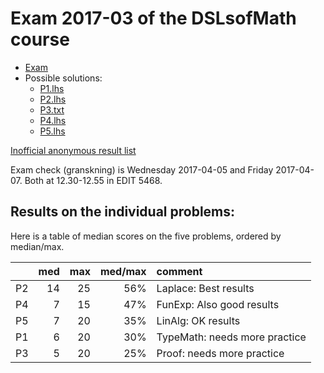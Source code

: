 # Exam 2017-03 of the DSLsofMath course

* [Exam](Exam-2017-03.pdf)
* Possible solutions:
    * [P1.lhs](P1.lhs)
	* [P2.lhs](P2.lhs)
	* [P3.txt](P3.txt)
	* [P4.lhs](P4.lhs)
	* [P5.lhs](P5.lhs)


[Inofficial anonymous result list](anon_results.md)

Exam check (granskning) is Wednesday 2017-04-05 and Friday 2017-04-07.
Both at 12.30-12.55 in EDIT 5468.

## Results on the individual problems:

Here is a table of median scores on the five problems, ordered by
median/max.

|    | med | max | med/max | comment
| -- | ---:| ---:| -------:|:------------------------------
| P2 |  14 |  25 | 56%     | Laplace: Best results
| P4 |   7 |  15 | 47%     | FunExp: Also good results
| P5 |   7 |  20 | 35%     | LinAlg: OK results
| P1 |   6 |  20 | 30%     | TypeMath: needs more practice
| P3 |   5 |  20 | 25%     | Proof: needs more practice
